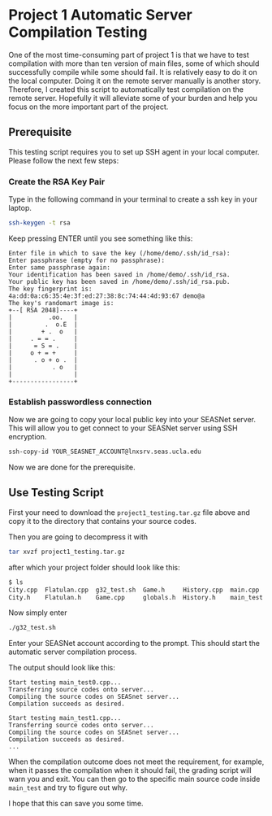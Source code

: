 # Project 1 Automatic Server Compilation Testing

One of the most time-consuming part of project 1 is that we have to test compilation with more than ten version of main files, some of which should successfully compile while some should fail. It is relatively easy to do it on the local computer. Doing it on the remote server manually is another story. Therefore, I created this script to automatically test compilation on the remote server. Hopefully it will alleviate some of your burden and help you focus on the more important part of the project.

## Prerequisite

This testing script requires you to set up SSH agent in your local computer. Please follow the next few steps:

### Create the RSA Key Pair

Type in the following command in your terminal to create a ssh key in your laptop.

```bash
ssh-keygen -t rsa
```

Keep pressing ENTER until you see something like this:

```text
Enter file in which to save the key (/home/demo/.ssh/id_rsa): 
Enter passphrase (empty for no passphrase): 
Enter same passphrase again: 
Your identification has been saved in /home/demo/.ssh/id_rsa.
Your public key has been saved in /home/demo/.ssh/id_rsa.pub.
The key fingerprint is:
4a:dd:0a:c6:35:4e:3f:ed:27:38:8c:74:44:4d:93:67 demo@a
The key's randomart image is:
+--[ RSA 2048]----+
|          .oo.   |
|         .  o.E  |
|        + .  o   |
|     . = = .     |
|      = S = .    |
|     o + = +     |
|      . o + o .  |
|           . o   |
|                 |
+-----------------+
```

### Establish passwordless connection

Now we are going to copy your local public key into your SEASNet server. This will allow you to get connect to your SEASNet server using SSH encryption.

```bash
ssh-copy-id YOUR_SEASNET_ACCOUNT@lnxsrv.seas.ucla.edu
```

Now we are done for the prerequisite.

## Use Testing Script

First your need to download the `project1_testing.tar.gz` file above and copy it to the directory that contains your source codes.

Then you are going to decompress it with

```bash
tar xvzf project1_testing.tar.gz
```

after which your project folder should look like this:

```bash
$ ls
City.cpp  Flatulan.cpp  g32_test.sh  Game.h     History.cpp  main.cpp   Player.cpp  project1_testing.tar.gz
City.h    Flatulan.h    Game.cpp     globals.h  History.h    main_test  Player.h    utilities.cpp
```

Now simply enter

```bash
./g32_test.sh
```

Enter your SEASNet account according to the prompt. This should start the automatic server compilation process.

The output should look like this:

```text
Start testing main_test0.cpp...
Transferring source codes onto server...
Compiling the source codes on SEASnet server...
Compilation succeeds as desired.

Start testing main_test1.cpp...
Transferring source codes onto server...
Compiling the source codes on SEASnet server...
Compilation succeeds as desired.
...
```

When the compilation outcome does not meet the requirement, for example, when it passes the compilation when it should fail, the grading script will warn you and exit. You can then go to the specific main source code inside `main_test` and try to figure out why.

I hope that this can save you some time.